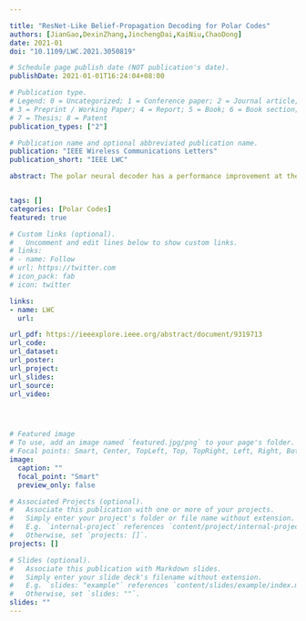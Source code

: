 ```yaml
---

title: "ResNet-Like Belief-Propagation Decoding for Polar Codes"
authors: [JianGao,DexinZhang,JinchengDai,KaiNiu,ChaoDong]
date: 2021-01
doi: "10.1109/LWC.2021.3050819"

# Schedule page publish date (NOT publication's date).
publishDate: 2021-01-01T16:24:04+08:00

# Publication type.
# Legend: 0 = Uncategorized; 1 = Conference paper; 2 = Journal article;
# 3 = Preprint / Working Paper; 4 = Report; 5 = Book; 6 = Book section;
# 7 = Thesis; 8 = Patent
publication_types: ["2"]

# Publication name and optional abbreviated publication name.
publication: "IEEE Wireless Communications Letters"
publication_short: "IEEE LWC"

abstract: The polar neural decoder has a performance improvement at the cost of additional storage and computation. In this letter, we first propose a ResNet-like BP architecture to improve the standard polar BP decoding. Each iteration inherits a portion of information from the previous iteration as additional input and passes its output to the next iteration. Second, trainable damping factors, which can be learned through deep learning techniques, are applied to determine the inheritance ratio in the ResNet-like BP. We allocate the damping factors flexibly and demonstrate the optimization of a shared constant damping factor provides the same level of performance with the individual optimization of the damping factor at each state. Moreover, we qualitatively explain the performance gain by analyzing the mutual information between the input and output of the decoder. Numerical and simulation results indicate that the ResNet-like BP decoder can effectively improve the error correction performance and accelerate convergence compared with the standard polar BP algorithm.


tags: []
categories: [Polar Codes]
featured: true

# Custom links (optional).
#   Uncomment and edit lines below to show custom links.
# links:
# - name: Follow
# url: https://twitter.com
# icon_pack: fab
# icon: twitter

links:
- name: LWC
  url: 

url_pdf: https://ieeexplore.ieee.org/abstract/document/9319713
url_code: 
url_dataset:
url_poster:
url_project: 
url_slides:
url_source: 
url_video:




# Featured image
# To use, add an image named `featured.jpg/png` to your page's folder. 
# Focal points: Smart, Center, TopLeft, Top, TopRight, Left, Right, BottomLeft, Bottom, BottomRight.
image:
  caption: ""
  focal_point: "Smart"
  preview_only: false

# Associated Projects (optional).
#   Associate this publication with one or more of your projects.
#   Simply enter your project's folder or file name without extension.
#   E.g. `internal-project` references `content/project/internal-project/index.md`.
#   Otherwise, set `projects: []`.
projects: []

# Slides (optional).
#   Associate this publication with Markdown slides.
#   Simply enter your slide deck's filename without extension.
#   E.g. `slides: "example"` references `content/slides/example/index.md`.
#   Otherwise, set `slides: ""`.
slides: ""
---
```

